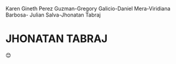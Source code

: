 Karen Gineth Perez Guzman-Gregory Galicio-Daniel Mera-Viridiana Barbosa- Julian Salva-Jhonatan Tabraj
# JHONATAN TABRAJ

:blush: 
